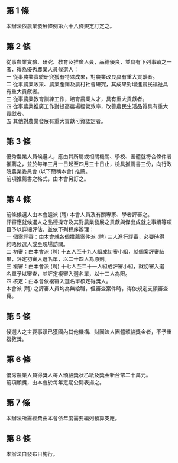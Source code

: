 第 1 條
-------
本辦法依農業發展條例第六十八條規定訂定之。

第 2 條
-------
從事農業實驗、研究、教育及推廣人員，品德優良，並具有下列事蹟之一  
者，得為優秀農業人員候選人：  
一  從事農業實驗研究獲有特殊成果，對農業改良具有重大貢獻者。  
二  從事農業政策、農業產銷及農村社會研究，其成果對增進農民福祉具  
    有重大貢獻者。  
三  從事農業教育訓練工作，培育農業人才，具有重大貢獻者。  
四  從事農業推廣工作對提高農場經營效率，改善農民生活品質具有重大  
    貢獻者。  
五  其他對農業發展有重大貢獻可資認定者。

第 3 條
-------
優秀農業人員候選人，應由其所屬或相關機關、學校、團體就符合條件者  
推薦之，並於每年三月一日起至四月三十日止，檢具推薦書三份，向行政  
院農業委員會 (以下簡稱本會) 推薦。  
前項推薦書之格式，由本會另訂之。

第 4 條
-------
前條候選人由本會遴派 (聘) 本會人員及有關專家、學者評審之。  
評審應就候選人之品德操守及其對農業發展之貢獻與傑出成就之事蹟等項  
目予以詳細評估，並依下列程序辦理：  
一  個案評審：由本會就各個推薦案件派 (聘) 三人進行評審，必要時得  
    約晤候選人或至現場訪問。  
二  初審：由本會派 (聘) 十五人至十九人組成初審小組，就個案評審結  
    果，評定初審入選名單，以二十四人為原則。  
三  複審：由本會派 (聘) 十七人至二十一人組成評審小組，就初審入選  
    名單予以審查，並評定複審入選名單，以十二人為限。  
四  核定：由本會依複審入選名單核定得獎人。  
本會派 (聘) 之評審人員均為無給職，但審查案件時，得依規定支領審查  
費。

第 5 條
-------
候選人之主要事蹟已獲國內其他機構、財團法人團體頒給獎金者，不予重  
複敘獎。

第 6 條
-------
優秀農業人員得獎人每人頒給獎狀乙紙及獎金新台幣二十萬元。  
前項頒獎，由本會於每年定期公開表揚之。

第 7 條
-------
本辦法所需經費由本會依年度需要編列預算支應。

第 8 條
-------
本辦法自發布日施行。

